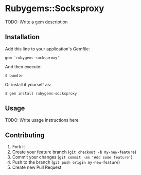 # Rubygems::Socksproxy

TODO: Write a gem description

## Installation

Add this line to your application's Gemfile:

    gem 'rubygems-socksproxy'

And then execute:

    $ bundle

Or install it yourself as:

    $ gem install rubygems-socksproxy

## Usage

TODO: Write usage instructions here

## Contributing

1. Fork it
2. Create your feature branch (`git checkout -b my-new-feature`)
3. Commit your changes (`git commit -am 'Add some feature'`)
4. Push to the branch (`git push origin my-new-feature`)
5. Create new Pull Request
